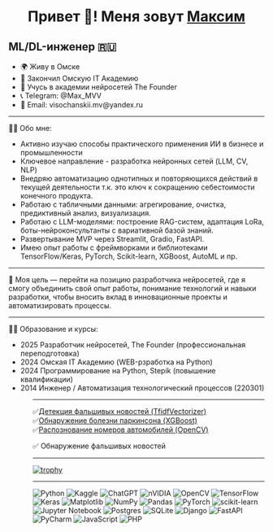 <h1 align="center">Привет 👋! Меня зовут <a href="https://omsk.hh.ru/applicant/resumes/view?resume=39623e7bff0e0415d90039ed1f644274747769" target="_blank">Максим</a>
<H2>ML/DL-инженер 🇷🇺</h2>
<ul>
  <li>🌍 Живу в Омске
  <li>💼 Закончил Омскую IT Академию
  <li>💼 Учусь в академии нейросетей The Founder
  <li>📞 Telegram: @Max_MVV
  <li>📧 Email: visochanskii.mv@yandex.ru
</ul>

<hr>
👨‍💻 Обо мне:
<ul>
  <li>Активно изучаю способы практического применения ИИ в бизнесе и промышленности
  <li>Ключевое направление - разработка нейронных сетей (LLM, CV, NLP)
  <li>Внедряю автоматизацию однотипных и повторяющихся действий в текущей деятельности т.к. это ключ к сокращению себестоимости конечного продукта.
  <li>Работаю с табличными данными: агрегирование, очистка, предиктивный анализ, визуализация.
  <li>Работаю с LLM-моделями: построение RAG-систем, адаптация LoRa, боты-нейроконсультанты с вариативной базой знаний.
  <li>Развертывание MVP через Streamlit, Gradio, FastAPI.
  <li>Имею опыт работы с фреймворками и библиотеками TensorFlow/Keras, PyTorch, Scikit-learn, XGBoost, AutoML и пр.
</ul><hr>

🎯 Моя цель — перейти на позицию разработчика нейросетей, где я смогу объединить свой опыт работы, понимание технологий и навыки разработки, чтобы вносить вклад в инновационные проекты и автоматизировать процессы.
<hr>

👨‍🎓 Образование и курсы:
<ul>
  <li>2025 Разработчик нейросетей, The Founder (профессиональная переподготовка)
  <li>2024 Омская IT Академию (WEB-рзработка на Python)
  <li>2024 Программирование на Python, Stepik (повышение квалификации)
  <li>2014 Инженер / Автоматизация технологический процессов (220301)
<ul>
<hr>
✅<a href="https://colab.research.google.com/drive/1IxH7yClkd0yclbOnNfRlGK9ITECH27z0?usp=sharing" target="_blank">Детекция фальшивых новостей (TfidfVectorizer)</a><br>
✅<a href=https://colab.research.google.com/drive/153zgr9vMFyGOcO17CbzS1M1zJm2Mob1b?usp=sharing" target="_blank">Обнаружение болезни паркинсона (XGBoost)</a><br>
✅<a href=https://colab.research.google.com/drive/1NIXP0uNoVT8mnfg_vjN96y2h1cyhtbJn?usp=sharing>Распознование номеров автомобилей (OpenCV)</a><br>

✅ Обнаружение фальшивых новостей

<hr>
  
[![trophy](https://github-profile-trophy.vercel.app/?username=Maxxx-VS&theme=onedark)](https://github.com/ryo-ma/github-profile-trophy)
<hr>

![Python](https://img.shields.io/badge/python-3670A0?style=for-the-badge&logo=python&logoColor=ffdd54)
![Kaggle](https://img.shields.io/badge/Kaggle-035a7d?style=for-the-badge&logo=kaggle&logoColor=white)
![ChatGPT](https://img.shields.io/badge/chatGPT-74aa9c?style=for-the-badge&logo=openai&logoColor=white)
![nVIDIA](https://img.shields.io/badge/cuda-000000.svg?style=for-the-badge&logo=nVIDIA&logoColor=green)
![OpenCV](https://img.shields.io/badge/opencv-%23white.svg?style=for-the-badge&logo=opencv&logoColor=white)
![TensorFlow](https://img.shields.io/badge/TensorFlow-%23FF6F00.svg?style=for-the-badge&logo=TensorFlow&logoColor=white)
![Keras](https://img.shields.io/badge/Keras-%23D00000.svg?style=for-the-badge&logo=Keras&logoColor=white)
![Matplotlib](https://img.shields.io/badge/Matplotlib-%23ffffff.svg?style=for-the-badge&logo=Matplotlib&logoColor=black)
![NumPy](https://img.shields.io/badge/numpy-%23013243.svg?style=for-the-badge&logo=numpy&logoColor=white)
![Pandas](https://img.shields.io/badge/pandas-%23150458.svg?style=for-the-badge&logo=pandas&logoColor=white)
![PyTorch](https://img.shields.io/badge/PyTorch-%23EE4C2C.svg?style=for-the-badge&logo=PyTorch&logoColor=white)
![scikit-learn](https://img.shields.io/badge/scikit--learn-%23F7931E.svg?style=for-the-badge&logo=scikit-learn&logoColor=white)
![Jupyter Notebook](https://img.shields.io/badge/jupyter-%23FA0F00.svg?style=for-the-badge&logo=jupyter&logoColor=white)
![Postgres](https://img.shields.io/badge/postgres-%23316192.svg?style=for-the-badge&logo=postgresql&logoColor=white)
![SQLite](https://img.shields.io/badge/sqlite-%2307405e.svg?style=for-the-badge&logo=sqlite&logoColor=white)
![Django](https://img.shields.io/badge/django-%23092E20.svg?style=for-the-badge&logo=django&logoColor=white)
![FastAPI](https://img.shields.io/badge/FastAPI-005571?style=for-the-badge&logo=fastapi)
![PyCharm](https://img.shields.io/badge/pycharm-143?style=for-the-badge&logo=pycharm&logoColor=black&color=black&labelColor=green)
![JavaScript](https://img.shields.io/badge/javascript-%23323330.svg?style=for-the-badge&logo=javascript&logoColor=%23F7DF1E)
![PHP](https://img.shields.io/badge/php-%23777BB4.svg?style=for-the-badge&logo=php&logoColor=white)

